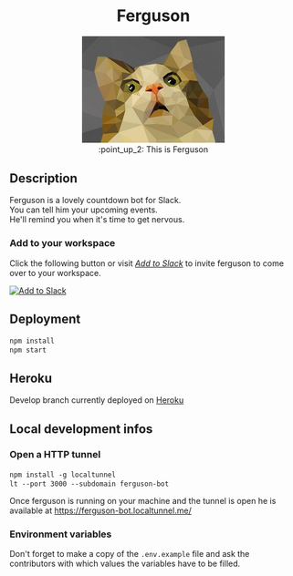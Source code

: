 <h1 align="center">Ferguson</h1>

<p align="center">
  <img width="250" src="low_poly_cat.jpg"><br>
  :point_up_2: This is Ferguson
</p>

## Description
Ferguson is a lovely countdown bot for Slack.\
You can tell him your upcoming events.\
He'll remind you when it's time to get nervous.

### Add to your workspace
Click the following button or visit *[Add to Slack](https://ferguson-bot.herokuapp.com/oauth/add-to-slack)* 
to invite ferguson to come over to your workspace.

<a href="https://slack.com/oauth/authorize?scope=bot&client_id=380321484643.398965748550">
    <img alt="Add to Slack"
         height="40" width="139"
         src="https://platform.slack-edge.com/img/add_to_slack.png"
         srcset="https://platform.slack-edge.com/img/add_to_slack.png 1x, https://platform.slack-edge.com/img/add_to_slack@2x.png 2x"/>
</a>

## Deployment
```
npm install
npm start
```

## Heroku
Develop branch currently deployed on [Heroku](https://ferguson-bot.herokuapp.com/hello)

## Local development infos

### Open a HTTP tunnel
```
npm install -g localtunnel
lt --port 3000 --subdomain ferguson-bot
```
Once ferguson is running on your machine and the tunnel is open 
he is available at <https://ferguson-bot.localtunnel.me/>

### Environment variables
Don't forget to make a copy of the `.env.example` file and ask the contributors with which values the variables have 
to be filled.